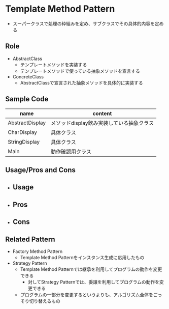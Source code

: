 # Template Method Pattern
- スーパークラスで処理の枠組みを定め、サブクラスでその具体的内容を定める

## Role
- AbstractClass
    - テンプレートメソッドを実装する
    - テンプレートメソッドで使っている抽象メソッドを宣言する 
- ConcreteClass
    - AbstractClassで宣言された抽象メソッドを具体的に実装する

## Sample Code

| name | content |
| --- | --- |
| AbstractDisplay | メソッドdisplay飲み実装している抽象クラス |
| CharDisplay | 具体クラス |
| StringDisplay | 具体クラス |
| Main | 動作確認用クラス |

## Usage/Pros and Cons
- Usage
    -
- Pros
    -
- Cons
    -

## Related Pattern
- Factory Method Pattern
    - Template Method Patternをインスタンス生成に応用したもの
- Strategy Pattern
    - Template Method Patternでは継承を利用してプログラムの動作を変更できる
        - 対してStrategy Patternでは、委譲を利用してプログラムの動作を変更できる
    - プログラムの一部分を変更するというよりも、アルゴリズム全体をごっそり切り替えるもの
